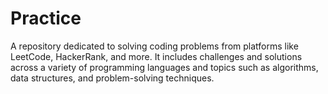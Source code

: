 # Practice
A repository dedicated to solving coding problems from platforms like LeetCode, HackerRank, and more. It includes challenges and solutions across a variety of programming languages and topics such as algorithms, data structures, and problem-solving techniques.
